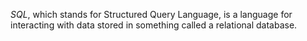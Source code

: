 *SQL*, which stands for Structured Query Language, is a language for interacting with data stored in something called a relational database.
